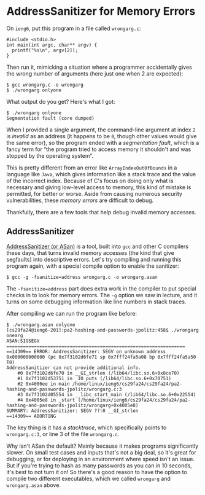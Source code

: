 # AddressSanitizer for Memory Errors

On `ieng6`, put this program in a file called `wrongarg.c`:

```
#include <stdio.h>
int main(int argc, char** argv) {
  printf("%s\n", argv[2]);
}
```

Then run it, mimicking a situation where a programmer accidentally gives the
wrong number of arguments (here just one when 2 are expected):

```
$ gcc wrongarg.c -o wrongarg
$ ./wrongarg onlyone
```

What output do you get? Here's what I got:

```
$ ./wrongarg onlyone
Segmentation fault (core dumped)
```

When I provided a single argument, the command-line argument at index `2` is
_invalid_ as an address (it happens to be `0`, though other values would give
the same error), so the program ended with a _segmentation fault_, which is a
fancy term for “the program tried to access memory it shouldn't and was
stopped by the operating system”.

This is pretty different from an error like `ArrayIndexOutOfBounds` in a
language like `Java`, which gives information like a stack trace and the value
of the incorrect index. Because of C's focus on doing only what is necessary
and giving low-level access to memory, this kind of mistake is permitted, for
better or worse. Aside from causing numerous security vulnerabilities, these
_memory errors_ are difficult to debug.

Thankfully, there are a few tools that help debug invalid memory accesses.

## AddressSanitizer

[AddressSanitizer (or
ASan)](https://github.com/google/sanitizers/wiki/addresssanitizer) is a tool,
built into `gcc` and other C compilers these days, that turns invalid memory
accesses (the kind that give segfaults) into descriptive errors. Let's try
compiling and running this program again, with a special compile option to
enable the sanitizer:

```
$ gcc -g -fsanitize=address wrongarg.c -o wrongarg.asan
```

The `-fsanitize=address` part does extra work in the compiler to put special
checks in to look for memory errors. The `-g` option we saw in lecture, and it
turns on some debugging information like line numbers in stack traces.

After compiling we can run the program like before:

```
$ ./wrongarg.asan onlyone
[cs29fa24@ieng6-201]:pa2-hashing-and-passwords-jpolitz:458$ ./wrongarg onearg
ASAN:SIGSEGV
=================================================================
==14309== ERROR: AddressSanitizer: SEGV on unknown address 0x000000000000 (pc 0x7f3102d6fe71 sp 0x7fff24fa5a08 bp 0x7fff24fa5a50 T0)
AddressSanitizer can not provide additional info.
    #0 0x7f3102d6fe70 in __GI_strlen (/lib64/libc.so.6+0x8ce70)
    #1 0x7f3102d53751 in _IO_puts (/lib64/libc.so.6+0x70751)
    #2 0x4006ee in main /home/linux/ieng6/cs29fa24/cs29fa24/pa2-hashing-and-passwords-jpolitz/wrongarg.c:3
    #3 0x7f3102d05554 in __libc_start_main (/lib64/libc.so.6+0x22554)
    #4 0x4005e8 in _start (/home/linux/ieng6/cs29fa24/cs29fa24/pa2-hashing-and-passwords-jpolitz/wrongarg+0x4005e8)
SUMMARY: AddressSanitizer: SEGV ??:0 __GI_strlen
==14309== ABORTING
```

The key thing is it has a _stacktrace_, which specifically points to
`wrongarg.c:3`, or line 3 of the file `wrongarg.c`.

Why isn't ASan the default? Mainly because it makes programs significantly
slower. On small test cases and inputs that's not a big deal, so it's great for
debugging, or for deploying in an environment where speed isn't an issue. But
if you're trying to hash as many passwords as you can in 10 seconds, it's best
to not turn it on! So there's a good reason to have the option to compile two
different executables, which we called `wrongarg` and `wrongarg.asan` above.



